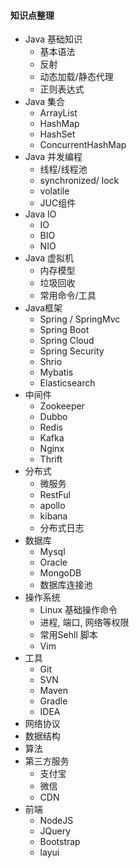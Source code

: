 #### 知识点整理

* Java 基础知识
	* 基本语法
	* 反射
	* 动态加载/静态代理
	* 正则表达式
*  Java 集合
	*  ArrayList
	*  HashMap
	*  HashSet
	*  ConcurrentHashMap
*  Java 并发编程
	*  线程/线程池
	*  synchronized/ lock
	*  volatile 
	*  JUC组件 
*  Java IO
	*  IO
	*  BIO
	*  NIO
*  Java 虚拟机
	*  内存模型
	*  垃圾回收
	*  常用命令/工具
*  Java框架
	*  Spring  / SpringMvc
	*  Spring Boot 
	*  Spring Cloud
	*  Spring Security
	*  Shrio 
	*  Mybatis 
	*  Elasticsearch
*  中间件
	*  Zookeeper
	*  Dubbo
	*  Redis
	*  Kafka
	*  Nginx 
	*  Thrift
*  分布式
	*  微服务
	*  RestFul 
	*  apollo  
	*  kibana 
	*  分布式日志 
* 数据库
	* Mysql
	* Oracle
	* MongoDB
	* 数据库连接池
*  操作系统
	*  Linux 基础操作命令
	*  进程, 端口, 网络等权限
	*  常用Sehll 脚本
	*  Vim 
*  工具
	*  Git
	*  SVN
	*  Maven
	*  Gradle
	*  IDEA
*  网络协议
*  数据结构
*  算法
*  第三方服务
	*  支付宝
	*  微信
	*  CDN
*  前端
	*  NodeJS
	*  JQuery
	*  Bootstrap
	*  layui